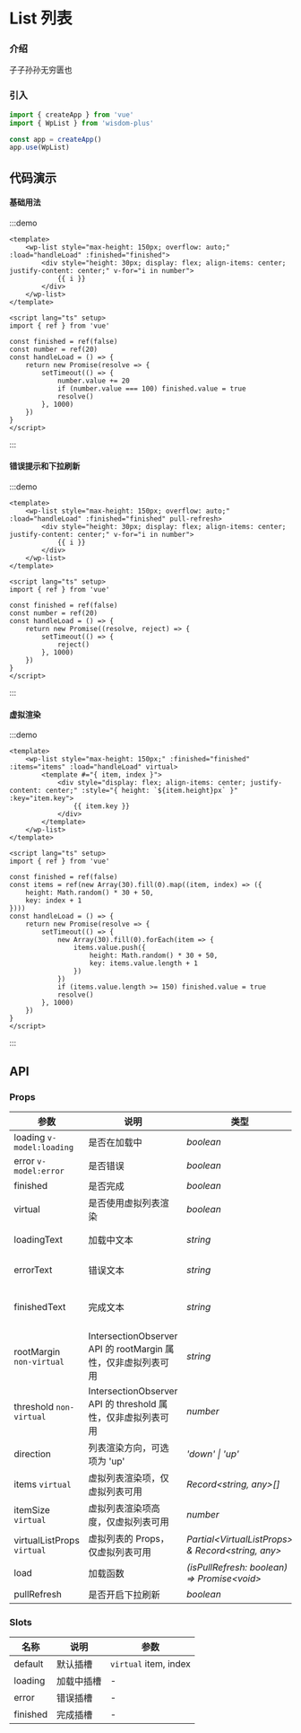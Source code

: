 # List 列表

### 介绍

子子孙孙无穷匮也

### 引入

```js
import { createApp } from 'vue'
import { WpList } from 'wisdom-plus'

const app = createApp()
app.use(WpList)
```

## 代码演示

#### 基础用法

:::demo
```vue
<template>
    <wp-list style="max-height: 150px; overflow: auto;" :load="handleLoad" :finished="finished">
        <div style="height: 30px; display: flex; align-items: center; justify-content: center;" v-for="i in number">
            {{ i }}
        </div>
    </wp-list>
</template>

<script lang="ts" setup>
import { ref } from 'vue'

const finished = ref(false)
const number = ref(20)
const handleLoad = () => {
    return new Promise(resolve => {
        setTimeout(() => {
            number.value += 20
            if (number.value === 100) finished.value = true
            resolve()
        }, 1000)
    })
}
</script>
```
:::

#### 错误提示和下拉刷新

:::demo
```vue
<template>
    <wp-list style="max-height: 150px; overflow: auto;" :load="handleLoad" :finished="finished" pull-refresh>
        <div style="height: 30px; display: flex; align-items: center; justify-content: center;" v-for="i in number">
            {{ i }}
        </div>
    </wp-list>
</template>

<script lang="ts" setup>
import { ref } from 'vue'

const finished = ref(false)
const number = ref(20)
const handleLoad = () => {
    return new Promise((resolve, reject) => {
        setTimeout(() => {
            reject()
        }, 1000)
    })
}
</script>
```
:::

#### 虚拟渲染

:::demo
```vue
<template>
    <wp-list style="max-height: 150px;" :finished="finished" :items="items" :load="handleLoad" virtual>
        <template #="{ item, index }">
            <div style="display: flex; align-items: center; justify-content: center;" :style="{ height: `${item.height}px` }" :key="item.key">
                {{ item.key }}
            </div>
        </template>
    </wp-list>
</template>

<script lang="ts" setup>
import { ref } from 'vue'

const finished = ref(false)
const items = ref(new Array(30).fill(0).map((item, index) => ({
    height: Math.random() * 30 + 50,
    key: index + 1
})))
const handleLoad = () => {
    return new Promise(resolve => {
        setTimeout(() => {
            new Array(30).fill(0).forEach(item => {
                items.value.push({
                    height: Math.random() * 30 + 50,
                    key: items.value.length + 1
                })
            })
            if (items.value.length >= 150) finished.value = true
            resolve()
        }, 1000)
    })
}
</script>
```
:::

## API

### Props

| 参数         | 说明                                                          | 类型                                                       | 默认值 |
| ------------ | ------------------------------------------------------------- | ---------------------------------------------------------- | ------ |
| loading `v-model:loading`         | 是否在加载中                                                        | _boolean_                                                   | -     |
| error `v-model:error`   | 是否错误     | _boolean_                                                   | -      |
| finished    | 是否完成                                                      | _boolean_ | false      |
| virtual  | 是否使用虚拟列表渲染                                               | _boolean_                                                   | false      |
| loadingText   | 加载中文本     | _string_                                                   | '加载中'      |
| errorText | 错误文本 | _string_ | '加载失败' |
| finishedText   | 完成文本     | _string_                                                   | '没有更多了'      |
| rootMargin `non-virtual` | IntersectionObserver API 的 rootMargin 属性，仅非虚拟列表可用 | _string_ | - |
| threshold `non-virtual` | IntersectionObserver API 的 threshold 属性，仅非虚拟列表可用 | _number_ | - |
| direction | 列表渲染方向，可选项为 'up'     | _'down' \| 'up'_                                                   | 'down'      |
| items `virtual` | 虚拟列表渲染项，仅虚拟列表可用 | _Record\<string, any>[]_ | - |
| itemSize `virtual` | 虚拟列表渲染项高度，仅虚拟列表可用 | _number_ | 10 |
| virtualListProps `virtual` | 虚拟列表的 Props，仅虚拟列表可用 | _Partial\<VirtualListProps> & Record\<string, any>_ | - |
| load | 加载函数 | _(isPullRefresh: boolean) => Promise\<void>_ | - |
| pullRefresh | 是否开启下拉刷新 | _boolean_ | false |

### Slots

| 名称    | 说明     | 参数 |
| ------- | -------- | --- |
| default | 默认插槽 | `virtual` item, index |
| loading | 加载中插槽 | - |
| error | 错误插槽 | - |
| finished | 完成插槽 | - |